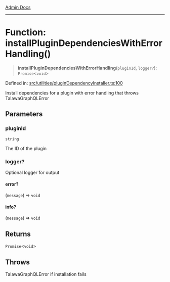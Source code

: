 [Admin Docs](/)

***

# Function: installPluginDependenciesWithErrorHandling()

> **installPluginDependenciesWithErrorHandling**(`pluginId`, `logger?`): `Promise`\<`void`\>

Defined in: [src/utilities/pluginDependencyInstaller.ts:100](https://github.com/Sourya07/talawa-api/blob/cfbd515d04ffba748b09232a33807f1845dd1878/src/utilities/pluginDependencyInstaller.ts#L100)

Install dependencies for a plugin with error handling that throws TalawaGraphQLError

## Parameters

### pluginId

`string`

The ID of the plugin

### logger?

Optional logger for output

#### error?

(`message`) => `void`

#### info?

(`message`) => `void`

## Returns

`Promise`\<`void`\>

## Throws

TalawaGraphQLError if installation fails
